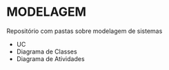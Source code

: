 # MODELAGEM

Repositório com pastas sobre modelagem de sistemas
- UC
- Diagrama de Classes
- Diagrama de Atividades
